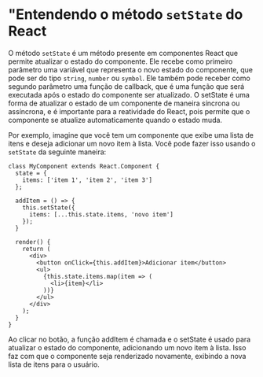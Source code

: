 # "Entendendo o método `setState` do React

O método `setState` é um método presente em componentes React que permite atualizar o estado do componente. Ele recebe como primeiro parâmetro uma variável que representa o novo estado do componente, que pode ser do tipo `string`, `number` ou `symbol`. Ele também pode receber como segundo parâmetro uma função de callback, que é uma função que será executada após o estado do componente ser atualizado. O setState é uma forma de atualizar o estado de um componente de maneira síncrona ou assíncrona, e é importante para a reatividade do React, pois permite que o componente se atualize automaticamente quando o estado muda.

Por exemplo, imagine que você tem um componente que exibe uma lista de itens e deseja adicionar um novo item à lista. Você pode fazer isso usando o `setState` da seguinte maneira:

```
class MyComponent extends React.Component {
  state = {
    items: ['item 1', 'item 2', 'item 3']
  };

  addItem = () => {
    this.setState({
      items: [...this.state.items, 'novo item']
    });
  }

  render() {
    return (
      <div>
        <button onClick={this.addItem}>Adicionar item</button>
        <ul>
          {this.state.items.map(item => (
            <li>{item}</li>
          ))}
        </ul>
      </div>
    );
  }
}
```

Ao clicar no botão, a função addItem é chamada e o setState é usado para atualizar o estado do componente, adicionando um novo item à lista. Isso faz com que o componente seja renderizado novamente, exibindo a nova lista de itens para o usuário.
